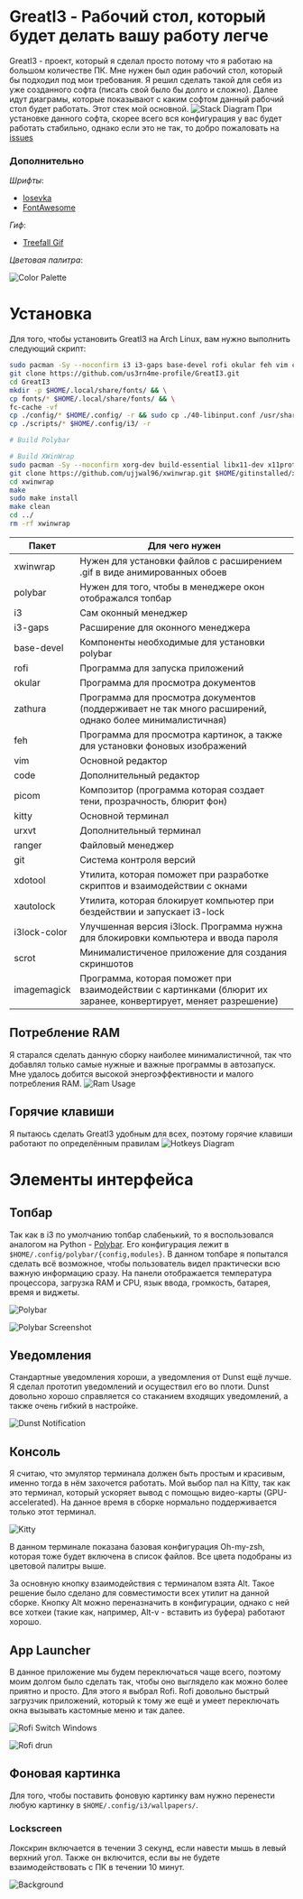 # GreatI3 - Рабочий стол, который будет делать вашу работу легче
GreatI3 - проект, который я сделал просто потому что я работаю на большом количестве ПК. Мне нужен был один рабочий стол, который бы подходил под мои требования.
Я решил сделать такой для себя из уже созданного софта (писать свой было бы долго и сложно). Далее идут диаграмы, которые показывают с каким софтом данный рабочий стол будет работать. Этот стек мой основной.
![Stack Diagram](./assets/GreatI3.png)
При установке данного софта, скорее всего вся конфигурация у вас будет работать стабильно, однако если это не так, то добро пожаловать на [issues](https://github.com/us3rn4m3-profile/GreatI3/issues)

### Дополнительно
*Шрифты*:
* [Iosevka](https://github.com/be5invis/Iosevka)
* [FontAwesome](https://fontawesome.com/)

*Гиф*: 
* [Treefall Gif](https://github.com/loki7990/Tranquility/blob/master/.config/bspwm/treefall.gif)

*Цветовая палитра*:


![Color Palette](assets/GreatI3_Colorscheme.png)

# Установка
Для того, чтобы установить GreatI3 на Arch Linux, вам нужно выполнить следующий скрипт:
```bash
sudo pacman -Sy --noconfirm i3 i3-gaps base-devel rofi okular feh vim code picom kitty ranger git xdotool xautolock i3lock-color scrot imagemagick
git clone https://github.com/us3rn4me-profile/GreatI3.git
cd GreatI3
mkdir -p $HOME/.local/share/fonts/ && \
cp fonts/* $HOME/.local/share/fonts/ && \
fc-cache -vf
cp ./config/* $HOME/.config/ -r && sudo cp ./40-libinput.conf /usr/share/X11/xorg.conf.d/40-libinput.conf
cp ./scripts/* $HOME/.config/i3/ -r

# Build Polybar

# Build XWinWrap
sudo pacman -Sy --noconfirm xorg-dev build-essential libx11-dev x11proto-xext-dev libxrender-dev libxext-dev gifsicle
git clone https://github.com/ujjwal96/xwinwrap.git $HOME/gitinstalled/xwinwrap
cd xwinwrap
make
sudo make install
make clean
cd ../
rm -rf xwinwrap
```
| Пакет | Для чего нужен |
---------|-----------------
| xwinwrap | Нужен для установки файлов с расширением .gif в виде анимированных обоев |
| polybar | Нужен для того, чтобы в менеджере окон отображался топбар |
| i3 | Сам оконный менеджер |
| i3-gaps | Расширение для оконного менеджера |
| base-devel | Компоненты необходимые для установки polybar |
| rofi | Программа для запуска приложений |
| okular | Программа для просмотра документов |
| zathura | Программа для просмотра документов (поддерживает не так много расширений, однако более минималистичная) |
| feh | Программа для просмотра картинок, а также для установки фоновых изображений |
| vim | Основной редактор |
| code | Дополнительный редактор |
| picom | Композитор (программа которая создает тени, прозрачность, блюрит фон) |
| kitty | Основной терминал |
| urxvt | Дополнительный терминал |
| ranger | Файловый менеджер |
| git | Система контроля версий |
| xdotool | Утилита, которая поможет при разработке скриптов и взаимодействии с окнами |
| xautolock | Утилита, которая блокирует компьютер при бездействии и запускает i3-lock |
| i3lock-color | Улучшенная версия i3lock. Программа нужна для блокировки компьютера и ввода пароля |
| scrot | Минималистиченое приложение для создания скриншотов |
| imagemagick | Программа, которая поможет при взаимодействии с картинками (блюрит их заранее, конвертирует, меняет разрешение) |


## Потребление RAM
Я старался сделать данную сборку наиболее минималистичной, так что добавлял только самые нужные и важные программы в автозапуск. Мне удалось добится высокой энергоэффективности и малого потребления RAM.
![Ram Usage](assets/ram_usage.png)
## Горячие клавиши
Я пытаюсь сделать GreatI3 удобным для всех, поэтому горячие клавиши работают по определённым правилам
![Hotkeys Diagram](assets/Hotkeys.png)

# Элементы интерфейса
## Топбар
Так как в i3 по умолчанию топбар слабенький, то я воспользовался аналогом на Python - [Polybar](https://github.com/polybar/polybar). Его конфигурация лежит в `$HOME/.config/polybar/{config,modules}`. В данном топбаре я попытался сделать всё возможное, чтобы пользователь видел практически всю важную информацию сразу. На панели отображается температура процессора, загрузка RAM и CPU, язык ввода, громкость, батарея, время и виджеты.

![Polybar](assets/Polybar.png)

![Polybar Screenshot](assets/Polybar_screen.png)

## Уведомления
Стандартные уведомления хороши, а уведомления от Dunst ещё лучше. Я сделал прототип уведомлений и осуществил его во плоти. Dunst довольно хорошо справляется со стаканием входящих уведомлений, а также очень гибкий в настройке.

![Dunst Notification](assets/Dunst.png)

## Консоль
Я считаю, что эмулятор терминала должен быть простым и красивым, именно тогда в нём захочется работать. Мой выбор пал на Kitty, так как это терминал, который ускоряет вывод с помощью видео-карты (GPU-accelerated). На данное время в сборке нормально поддерживается только этот терминал.

![Kitty](assets/Kitty_screen.png)

В данном терминале показана базовая конфигурация Oh-my-zsh, которая тоже будет включена в список файлов. Все цвета подобраны из цветовой палитры выше.

За основную кнопку взаимодействия с терминалом взята Alt. Такое решение было сделано для совместимости всех утилит на данной сборке. Кнопку Alt можно переназначить в конфигурации, однако с ней все хоткеи (такие как, например, Alt-v - вставить из буфера) работают хорошо.

## App Launcher
В данное приложение мы будем переключаться чаще всего, поэтому моим долгом было сделать так, чтобы оно выглядело как можно более приятно и просто. Для этого я выбрал Rofi. Rofi довольно быстрый загрузчик приложений, который к тому же ещё и умеет переключать окна вызывать кастомные меню и так далее.

![Rofi Switch Windows](assets/rofi.png)

![Rofi drun](assets/rofi_drun.png)

## Фоновая картинка
Для того, чтобы поставить фоновую картинку вам нужно перенести любую картинку в `$HOME/.config/i3/wallpapers/`.

### Lockscreen
Локскрин включается в течении 3 секунд, если навести мышь в левый верхний угол. Также он включится, если вы не будете взаимодействовать с ПК в течении 10 минут.

![Background](assets/Background.png)
